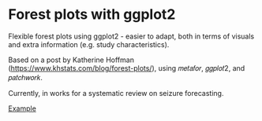 # Forest plots with ggplot2

Flexible forest plots using ggplot2 - easier to adapt, both in terms of visuals and extra information (e.g. study characteristics).

Based on a post by Katherine Hoffman (https://www.khstats.com/blog/forest-plots/), using 𝑚𝑒𝑡𝑎𝑓𝑜𝑟, 𝑔𝑔𝑝𝑙𝑜𝑡2, and 𝑝𝑎𝑡𝑐ℎ𝑤𝑜𝑟𝑘.

Currently, in works for a systematic review on seizure forecasting.

[Example](forest_clock-time_AUC.pdf)
